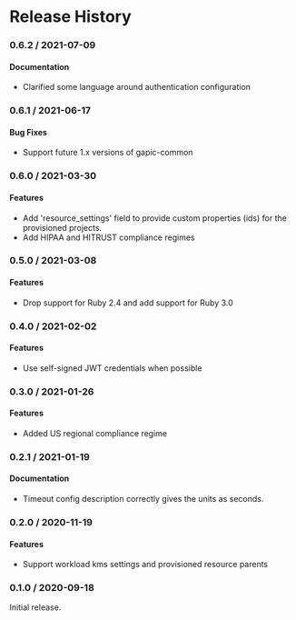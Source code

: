# Release History

### 0.6.2 / 2021-07-09

#### Documentation

* Clarified some language around authentication configuration

### 0.6.1 / 2021-06-17

#### Bug Fixes

* Support future 1.x versions of gapic-common

### 0.6.0 / 2021-03-30

#### Features

* Add 'resource_settings' field to provide custom properties (ids) for the provisioned projects.
* Add HIPAA and HITRUST compliance regimes

### 0.5.0 / 2021-03-08

#### Features

* Drop support for Ruby 2.4 and add support for Ruby 3.0

### 0.4.0 / 2021-02-02

#### Features

* Use self-signed JWT credentials when possible

### 0.3.0 / 2021-01-26

#### Features

* Added US regional compliance regime

### 0.2.1 / 2021-01-19

#### Documentation

* Timeout config description correctly gives the units as seconds.

### 0.2.0 / 2020-11-19

#### Features

* Support workload kms settings and provisioned resource parents

### 0.1.0 / 2020-09-18

Initial release.
